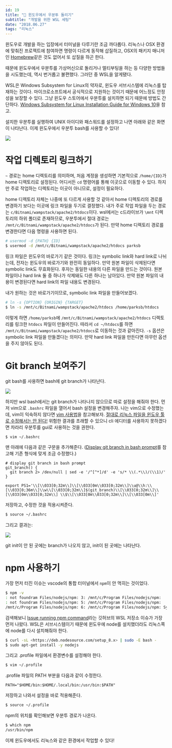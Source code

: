 ```yaml
---
id: 19
title: "🐧 윈도우에서 우분투 돌리기"
subtitle: "개발을 위한 WSL 세팅"
date: "2018.06.27"
tags: "리눅스"
---
```


윈도우로 개발을 하는 입장에서 터미널을 다루기란 조금 까다롭다. 리눅스나 OSX 환경에 맞춰진 프로젝트에 참여하면 명령이 다르게 동작해 삽질하고, OSX의 패키지 매니저인 [Homebrew](https://brew.sh/)같은 것도 없어서 또 삽질을 하곤 한다.

때문에 윈도우에서 우분투를 가상머신으로 돌리거나 멀티부팅을 하는 등 다양한 방법들을 시도했는데, 역시 번거롭고 불편했다. 그러던 중 WSL을 알게됐다.

WSL은 Windows Subsystem for Linux의 약자로, 윈도우 서브시스템에 리눅스를 탑재하는 것이다. 마이크로소프트에서 공식적으로 지원하는 것이기 때문에 어느정도 안정성을 보장할 수 있다. 그냥 윈도우 스토어에서 우분투를 설치하면 되기 때문에 방법도 간단하다. [Windows Subsystem for Linux Installation Guide for Windows 10](https://docs.microsoft.com/en-us/windows/wsl/install-win10)을 참고.

설치한 우분투를 실행하여 UNIX 아이디와 패스워드를 설정하고 나면 아래와 같은 화면이 나타난다. 이제 윈도우에서 우분투 bash를 사용할 수 있다!

![](https://t1.daumcdn.net/cfile/tistory/99E2073D5B32F34C15)

# 작업 디렉토리 링크하기

`~` 경로는 home 디렉토리를 의미하며, 처음 계정을 생성하면 기본적으로 `/home/{ID}`가 home 디렉토리로 설정된다. 어디서든 `cd` 명령어를 통해 이곳으로 이동할 수 있다. 하지만 주로 작업하는 디렉토리는 이곳이 아니므로, 설정이 필요하다.

home 디렉토리 자체는 나중에 또 다르게 사용할 것 같아서 home 디렉토리의 경로를 변경하기 보다는 이곳에 링크 파일을 두기로 결정했다. 내가 주로 작업 파일을 두는 경로는 `c/Bitnami/wampstack/apache2/htdocs`이다. wsl에서는 c드라이브가 `\mnt` 디렉토리의 하위 폴더로 존재하므로, 우분투에서 절대 경로는 `/mnt/c/Bitnami/wampstack/apache2/htdocs`가 된다. 만약 home 디렉토리 경로를 변경한다면 다음 명령을 사용하면 된다.

```bash
# usermod -d {PATH} {ID}
$ usermod -d /mnt/c/Bitnami/wampstack/apache2/htdocs parksb
```

링크 파일은 윈도우의 바로가기 같은 것이다. 링크는 symbolic link와 hard link로 나뉘는데, 전자는 윈도우의 바로가기와 완전히 동일하다. 만약 원본 파일이 삭제된다면 symbolic link도 무효화된다. 후자는 동일한 내용의 다른 파일을 만드는 것이다. 원본 파일이나 hard link 둘 중 하나가 삭제돼도 다른 하나는 남아있다. 만약 원본 파일의 내용이 변경된다면 hard link의 파일 내용도 변경된다.

내가 원하는 것은 바로가기이므로, symbolic link 파일을 만들어보겠다.

```bash
# ln -s {OPTION} {ORIGIN} {TARGET}
$ ln -s /mnt/c/Bitnami/wampstack/apache2/htdocs /home/parksb/htdocs
```

이렇게 하면 `/home/parksb`에 `/mnt/c/Bitnami/wampstack/apache2/htdocs` 디렉토리를 링크한 `htdocs` 파일이 만들어진다. 따라서 `cd ~/htdocs`를 하면 `/mnt/c/Bitnami/wampstack/apache2/htdocs`로 이동하는 것과 같아진다. `-s` 옵션은 symbolic link 파일을 만들겠다는 의미다. 만약 hard link 파일을 만든다면 아무런 옵션을 주지 않아도 된다.

# Git branch 보여주기

git bash를 사용하면 bash에 git branch가 나타난다.

![](https://t1.daumcdn.net/cfile/tistory/99AA0C4D5B32F3192E)

하지만 wsl bash에서는 git branch가 나타나지 않으므로 따로 설정을 해줘야 한다. 먼저 vim으로 `.bashrc` 파일을 열어서 bash 설정을 변경해주자. 나는 vim으로 수정했는데, vim이 익숙하지 않다면 [vim 사용법](http://www.morenice.kr/25)을 참고해보자. [절대로 리눅스 파일을 윈도우 툴로 수정해서는 안 된다!](https://blogs.msdn.microsoft.com/commandline/2016/11/17/do-not-change-linux-files-using-windows-apps-and-tools/) 위험한 결과를 초래할 수 있으니 cli 에디터를 사용하지 못하겠다면 차라리 우분투를 gui로 사용하는 것을 권한다.

```bash
$ vim ~/.bashrc
```

맨 아래에 다음과 같은 구문을 추가해준다. ([Display git branch in bash prompt](https://gist.github.com/justintv/168835)를 참고해 기존 형식에 맞게 조금 수정했다.)

```shell
# display git branch in bash prompt
git_branch() {
  git branch 2> /dev/null | sed -e '/^[^*]/d' -e 's/* \\(.*\\)/(\\1)/'
}

export PS1='\\[\\033[0;32m\\]\\[\\033[0m\\033[0;32m\\]\\u@\\h:\\[\\033[0;36m\\]\\w\\[\\033[0;32m\\]$(git_branch)\\[\\033[0;32m\\]\\[\\033[0m\\033[0;32m\\] \\$\\[\\033[0m\\033[0;32m\\]\\[\\033[0m\\]'
```

저장하고, 수정한 것을 적용시켜준다.

```bash
$ source ~/.bashrc
```

그리고 결과는:

![](https://t1.daumcdn.net/cfile/tistory/99B55A3F5B32F9BB04)

git init이 안 된 곳에는 branch가 나오지 않고, init이 된 곳에는 나타난다.

# npm 사용하기

가장 먼저 터진 이슈는 vscode의 통합 터미널에서 `npm`이 안 먹히는 것이었다.

```bash
$ npm -v
: not foundram Files/nodejs/npm: 3: /mnt/c/Program Files/nodejs/npm:
: not foundram Files/nodejs/npm: 5: /mnt/c/Program Files/nodejs/npm:
/mnt/c/Program Files/nodejs/npm: 6: /mnt/c/Program Files/nodejs/npm: Syntax error: word unexpected (expecting "in")
```

검색해보니 [Issue running npm command](https://github.com/Microsoft/WSL/issues/1512)라는 깃허브의 WSL 저장소 이슈가 가장 먼저 나왔다. WSL은 서브시스템이기 때문에 윈도우에 node를 설치했더라도 리눅스쪽에 node를 다시 설치해줘야 한다.

```bash
$ curl -sL <https://deb.nodesource.com/setup_8.x> | sudo -E bash -
$ sudo apt-get install -y nodejs
```

그리고 .profile 파일에서 환경변수를 설정해야 한다.

```bash
$ vim ~/.profile
```

.profile 파일의 PATH 부분을 다음과 같이 수정한다.

```shell
PATH="$HOME/bin:$HOME/.local/bin:/usr/bin:$PATH"
```

저장하고 나와서 설정을 바로 적용해준다.

```bash
$ source ~/.profile
```

npm의 위치를 확인해보면 우분투 경로가 나온다.

```bash
$ which npm
/usr/bin/npm
```

이제 윈도우에서도 리눅스와 같은 환경에서 작업할 수 있다!